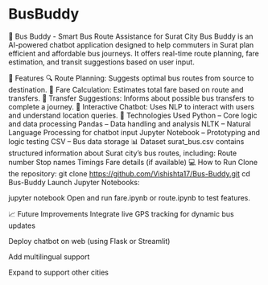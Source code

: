 # BusBuddy

🚌 Bus Buddy - Smart Bus Route Assistance for Surat City
Bus Buddy is an AI-powered chatbot application designed to help commuters in Surat plan efficient and affordable bus journeys. It offers real-time route planning, fare estimation, and transit suggestions based on user input.

🚀 Features
🔍 Route Planning: Suggests optimal bus routes from source to destination.
💱 Fare Calculation: Estimates total fare based on route and transfers.
🔄 Transfer Suggestions: Informs about possible bus transfers to complete a journey.
💬 Interactive Chatbot: Uses NLP to interact with users and understand location queries.
🧠 Technologies Used
Python – Core logic and data processing
Pandas – Data handling and analysis
NLTK – Natural Language Processing for chatbot input
Jupyter Notebook – Prototyping and logic testing
CSV – Bus data storage
📊 Dataset
surat_bus.csv contains structured information about Surat city’s bus routes, including:
Route number
Stop names
Timings
Fare details (if available)
💻 How to Run
Clone the repository:
git clone https://github.com/Vishishta17/Bus-Buddy.git
cd Bus-Buddy
Launch Jupyter Notebooks:

jupyter notebook Open and run fare.ipynb or route.ipynb to test features.

📈 Future Improvements Integrate live GPS tracking for dynamic bus updates

Deploy chatbot on web (using Flask or Streamlit)

Add multilingual support

Expand to support other cities
